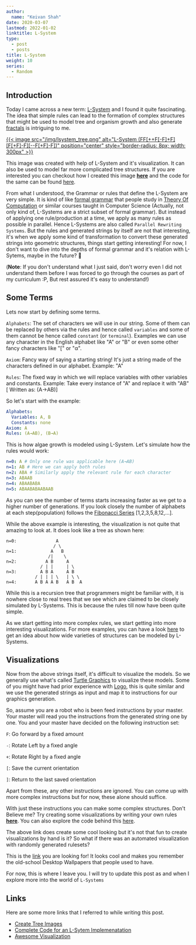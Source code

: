 ```yaml
---
author:
  name: "Keivan Shah"
date: 2020-03-07
lastmod: 2022-01-02
linktitle: L-System
type:
  - post
  - posts
title: L-System
weight: 10
series:
  - Random
---
```


## Introduction

Today I came across a new term: [L-System](https://en.wikipedia.org/wiki/L-system) and I found it quite fascinating. The idea that simple rules can lead to the formation of complex structures that might be used to model tree and organism growth and also generate [fractals](https://en.wikipedia.org/wiki/Fractal#Introduction) is intriguing to me.


[{{< image src="/img/lsystem_tree.png" alt="L-System (FF[++F[-F]+F][F[+F]-F][--F[+F]-F])" position="center" style="border-radius: 8px; width: 300px" >}}](/L-System/)

This image was created with help of L-System and it's visualization. It can also be used to model far more complicated tree structures. If you are interested you can checkout how I created this image **[here](/L-System/)** and the code for the same can be found [here](https://github.com/keivan-shah/L-System).

From what I understood, the Grammar or rules that define the L-System are very simple. It is kind of like [formal grammar](https://en.wikipedia.org/wiki/Formal_grammar) that people study in [Theory Of Computation](https://en.wikipedia.org/wiki/Theory_of_computation) or similar courses taught in Computer Science (Actually, not only kind of, L-Systems are a strict subset of formal grammar). But instead of applying one rule/production at a time, we apply as many rules as possible in parallel. Hence L-Systems are also called `Parallel Rewriting Systems`. But the rules and generated strings by itself are not that interesting, it's when we apply some kind of transformation to convert these generated strings into geometric structures, things start getting interesting! For now, I don't want to dive into the depths of formal grammar and it's relation with L-Sytems, maybe in the future? 🤷

(**Note**: If you don't understand what I just said, don't worry even I did not understand them before I was forced to go through the courses as part of my curriculum :P, But rest assured it's easy to understand!)

## Some Terms

Lets now start by defining some terms.

`Alphabets`: The set of characters we will use in our string. Some of them can be replaced by others via the rules and hence called `variables` and some of them cannot be hence called `constant` (or `terminal`). Examples we can use any character in the English alphabet like "A" or "B" or even some other fancy characters like "[" or "α".

`Axiom`: Fancy way of saying a starting string! It's just a string made of the characters defined in our alphabet. Example: "A"

`Rules`: The fixed way in which we will replace variables with other variables and constants. Example: Take every instance of "A" and replace it with "AB"[ Written as: (A→AB)]

So let's start with the example:

```yaml
Alphabets:
  Variables: A, B
  Constants: none
Axiom: A
Rules: (A→AB), (B→A)
```

This is how algae growth is modeled using L-System. Let's simulate how the rules would work:

```yaml
n=0: A # Only one rule was applicable here (A→AB)
n=1: AB # Here we can apply both rules
n=2: ABA # Similarly apply the relevant rule for each character
n=3: ABAAB
n=4: ABAABABA
n=5: ABAABABAABAAB
```

As you can see the number of terms starts increasing faster as we get to a higher number of generations. If you look closely the number of alphabets at each step(population) follows the [Fibonacci Series](https://en.wikipedia.org/wiki/Fibonacci_number) [1,2,3,5,8,12,...].

While the above example is interesting, the visualization is not quite that amazing to look at. It does look like a tree as shown here:

```
n=0:               A
                  / \
n=1:             A   B
                /|    \
n=2:           A B     A
             / | |     | \
n=3:         A B A     A B
           / | | | \   | \ \
n=4:       A B A A B   A B  A
```

While this is a recursion tree that programmers might be familiar with, it is nowhere close to real trees that we see which are claimed to be closely simulated by L-Systems. This is because the rules till now have been quite simple.

As we start getting into more complex rules, we start getting into more interesting visualizations. For more examples, you can have a look [here](https://en.wikipedia.org/wiki/L-system#Examples_of_L-systems) to get an idea about how wide varieties of structures can be modeled by L-Systems.

## Visualizations

Now from the above strings itself, it's difficult to visualize the models. So we generally use what's called [Turtle Graphics](https://en.wikipedia.org/wiki/Turtle_graphics) to visualize these models. Some of you might have had prior experience with [Logo](<https://en.wikipedia.org/wiki/Logo_(programming_language)>), this is quite similar and we use the generated strings as input and map it to instructions for our graphics generation.

So, assume you are a robot who is been feed instructions by your master. Your master will read you the instructions from the generated string one by one.
You and your master have decided on the following instruction set:

`F`: Go forward by a fixed amount

`-`: Rotate Left by a fixed angle

`+`: Rotate Right by a fixed angle

`[`: Save the current orientation

`]`: Return to the last saved orientation

Apart from these, any other instructions are ignored.
You can come up with more complex instructions but for now, these alone should suffice.

With just these instructions you can make some complex structures. Don't Believe me?
Try creating some visualizations by writing your own rules **[here](/L-System/)**. You can also explore the code behind this [here](https://github.com/keivan-shah/L-System).

The above link does create some cool looking but it's not that fun to create visualizations by hand is it? So what if there was an automated visualization with randomly generated rulesets?

This is the [link](https://ehrenjn.github.io/LSystems/lsystems.html) you are looking for! It looks cool and makes you remember the old-school Desktop Wallpapers that people used to have.

For now, this is where I leave you. I will try to update this post as and when I explore more into the world of `L-Systems`

## Links

Here are some more links that I referred to while writing this post.

- [Create Tree Images](https://github.com/TanviKumar/treegen)
- [Complete Code for an L-Sytem Implemenatation](https://github.com/nylki/lindenmayer)
- [Awesome Visualization](https://github.com/ehrenjn/LSystems)
